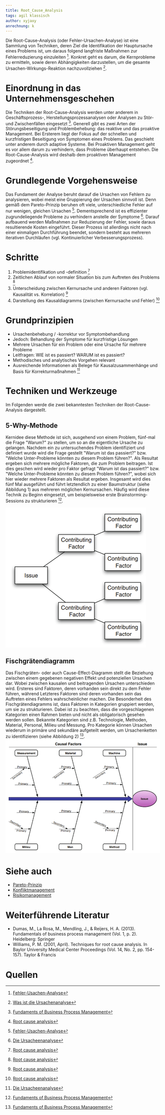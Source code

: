 ```yaml
---
title: Root_Cause_Analysis
tags: agil klassisch
author: xyjaxy
anrechnung: k
---
```


Die Root-Cause-Analysis (oder Fehler-Ursachen-Analyse) ist eine Sammlung von Techniken, deren Ziel die Identifikation der Hauptursache eines Problems ist, um daraus folgend langfriste Maßnahmen zur Fehlerreduzierung einzuleiten [^1]. Konkret geht es darum, die Kernprobleme zu ermitteln, sowie deren Abhängigkeiten darzustellen, um die gesamte Ursachen-Wirkungs-Reaktion nachzuvollziehen [^2].

# Einordnung in das Unternehmensgeschehen
Die Techniken der Root-Cause-Analysis werden unter anderem in Geschäftsprozess-, Herstellungsprozessanalysen oder Analysen zu Stör- und Zwischenfällen eingesetzt [^5]. Generell gibt es zwei Arten der Störungsbeseitigung und Problembehebung: das reaktive und das proaktive Management. Bei Ersterem liegt der Fokus auf der schnellen und kurzfristigen Beseitigung von Symptomen eines Problems. Das geschieht unter anderem durch adaptive Systeme. Bei Proaktiven Management geht es vor allem darum zu verhindern, dass Probleme überhaupt entstehen. Die Root-Cause-Analysis wird deshalb dem proaktiven Management zugeordnet [^4].

# Grundlegende Vorgehensweise
Das Fundament der Analyse beruht darauf die Ursachen von Fehlern zu analysieren, wobei meist eine Gruppierung der Ursachen sinnvoll ist. Denn gemäß dem Pareto-Prinzip beruhen oft viele, unterschiedliche Fehler auf nur wenigen, gleichen Ursachen [^1]. Dementsprechend ist es effizienter zugrundeliegende Probleme zu verhindern anstelle der Symptome [^3].  Darauf aufbauend werden Maßnahmen zur Reduzierung der Fehler, sowie daraus resultierende Kosten eingeführt. Dieser Prozess ist allerdings nicht nach einer einmaligen Durchführung beendet, sondern besteht aus mehreren iterativen Durchläufen (vgl. Kontinuierlicher Verbesserungsprozess).

# Schritte
1. Problemidentifikation und -definition [^4]
2. Zeitlichen Ablauf von normaler Situation bis zum Auftreten des Problems [^4]
3. Unterscheidung zwischen Kernursache und anderen Faktoren (vgl. Kausalität vs. Korrelation) [^4]
4. Darstellung des Kausaldiagramms (zwischen Kernursache und Fehler) [^4]

# Grundprinzipien
- Ursachenbehebung / -korrektur vor Symptombehandlung
- Jedoch: Behandlung der Symptome für kurzfristige Lösungen
- Mehrere Ursachen für ein Problem oder eine Ursache für mehrere Probleme
- Leitfragen: WIE ist es passiert? WARUM ist es passiert?
- Methodisches und analytisches Vorgehen relevant
- Ausreichende Informationen als Belege für Kausalzusammenhänge und Basis für Korrekturmaßnahmen [^3]

# Techniken und Werkzeuge
Im Folgenden werde die zwei bekanntesten Techniken der Root-Cause-Analysis dargestellt.
## 5-Why-Methode
Kernidee diese Methode ist sich, ausgehend von einem Problem, fünf-mal die Frage "Warum?" zu stellen, um so an die eigentliche Ursache zu gelangen. 
Nachdem ein zu untersuchendes Problem identifiziert und definiert wurde wird die Frage gestellt "Warum ist das passiert?" bzw. "Welche Unter-Probleme könnten zu diesem Problem führen?". Als Resultat ergeben sich mehrere mögliche Faktoren, die zum Problem beitragen. Ist dies geschen wird wieder pro Faktor gefragt "Warum ist das passiert?" bzw. "Welche Unter-Probleme könnten zu diesem Problem führen?", wobei sich hier wieder mehrere Faktoren als Resultat ergeben. Insgesamt wird dies fünf Mal ausgeführt und führt letztendlich zu einer Baumstruktur (siehe Abbildung 1) aus mehreren möglichen Kernursachen. Häufig wird diese Technik zu Beginn eingesetzt, um beispielsweise erste Brainstorming-Sessions zu strukturieren [^5].

![Abbildung1](Root_Cause_Analysis/5-Why.png)

## Fischgrätendiagramm
Das Fischgräten- oder auch Cause-Effect-Diagramm stellt die Beziehung zwischen einem gegebenen negativen Effekt und potenziellen Ursachen dar. Wobei zwischen kausalen und beitragenden Ursachen unterschieden wird. Ersteres sind Faktoren, deren vorhanden sein direkt zu dem Fehler führen, während Letzteres Faktoren sind deren vorhanden sein das Auftreten eines Fehlers wahrscheinlicher machen. Die Besonderheit des Fischgrätendiagramms ist, dass Faktoren in Kategorien gruppiert werden, um sie zu strukturieren. Dabei ist zu beachten, dass die vorgeschlagenen Kategorien einen Rahmen bieten und nicht als obligatorisch gesehen werden sollen. Bekannte Kategorien sind z.B. Technologie, Methoden, Material, Personal, Milieu und Messung. Pro Kategorie können Ursachen wiederum in primäre und sekundäre aufgeteilt werden, um Ursachenketten zu identifizieren (siehe Abbildung 2) [^5].
![Abbildung2](Root_Cause_Analysis/Fishbone.png)

# Siehe auch

* [Pareto-Prinzip](Pareto_Prinzip.md)
* [Konfliktmanagement](Konfliktmanagement.md)
* [Risikomanagement](Risikomanagement.md)

# Weiterführende Literatur

* Dumas, M., La Rosa, M., Mendling, J., & Reijers, H. A. (2013). Fundamentals of business process management (Vol. 1, p. 2). Heidelberg: Springer
* Williams, P. M. (2001, April). Techniques for root cause analysis. In Baylor University Medical Center Proceedings (Vol. 14, No. 2, pp. 154-157). Taylor & Francis

# Quellen

[^1]: [Fehler-Usachen-Analyse](https://de.wikipedia.org/wiki/Fehler-Ursachen-Analyse)
[^2]: [Was ist die Ursachenanalyse](https://asq.org/quality-resources/root-cause-analysis)
[^3]: [Die Ursacheenanalyse](https://www.tableau.com/de-de/learn/articles/root-cause-analysis)
[^4]: [Root cause analysis](https://en.wikipedia.org/wiki/Root_cause_analysis)
[^5]: [Fundaments of Business Process Management](http://fundamentals-of-bpm.org/)
